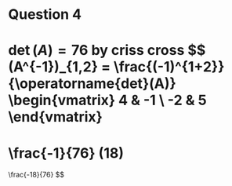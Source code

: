 # Question 4

$\operatorname{det}(A) = 76$ by criss cross
$$
(A^{-1})_{1,2} = \frac{(-1)^{1+2}}{\operatorname{det}(A)}
\begin{vmatrix} 4 & -1 \\ -2  & 5 \end{vmatrix}
=
\frac{-1}{76}
(18)
=
\frac{-18}{76}
$$
